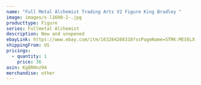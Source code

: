 ```yaml
---
name: "Full Metal Alchemist Trading Arts V2 Figure King Bradley "
image: images/s-l1600-2-.jpg
producttype: Figure
series: Fullmetal Alchemist
description: New and unopened
ebayLink: https://www.ebay.com/itm/163264268310?ssPageName=STRK:MESELX:IT&_trksid=p3984.m1555.l2649
shippingFrom: US
pricings:
  - quantity: 1
    price: 36
asin: Kg8RHnz94
merchandise: other
---
```

